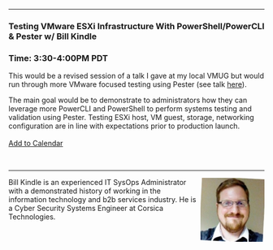 <style>
  .wrapper {margin-top:75px;}
  header {top:20px!important;
  .session-wrapper{border:1px solid #36373b; border-radius:5px; padding:20px; background-color:##D3D3D3;}
  
</style>
<hr/>

### **Testing VMware ESXi Infrastructure With PowerShell/PowerCLI & Pester w/ Bill Kindle**
### **Time: 3:30-4:00PM PDT**
<div class="session-wrapper">
This would be a revised session of a talk I gave at my local VMUG but would run through more VMware focused testing using Pester (see talk <a href="https://youtu.be/qbm8Y7ctKHw">here</a>). <br>

The main goal would be to demonstrate to administrators how they can leverage more PowerCLI and PowerShell to perform systems testing and validation using Pester. Testing ESXi host, VM guest, storage, networking configuration are in line with expectations prior to production launch.
<br>
<br> 
<a title="Add to Calendar" class="addeventatc" data-id="QY5085534" href="https://www.addevent.com/event/QY5085534" target="_blank" rel="nofollow">Add to Calendar</a>
        <script type="text/javascript" src="https://addevent.com/libs/atc/1.6.1/atc.min.js" async defer></script>
</div>
<br> 

<hr/>
<img src="bill_kindle.jpeg" alt="Bill Kindle" width="25%" align="right">
    
<p>Bill Kindle is an experienced IT SysOps Administrator with a demonstrated history of working in the information technology and b2b services industry. He is a Cyber Security Systems Engineer at Corsica Technologies.</p>
